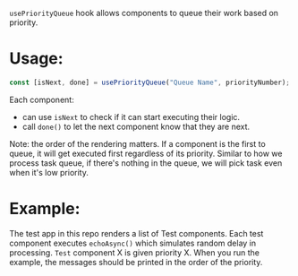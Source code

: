 `usePriorityQueue` hook allows components to queue their work based on priority.

# Usage:

```js
const [isNext, done] = usePriorityQueue("Queue Name", priorityNumber);
```

Each component:

- can use `isNext` to check if it can start executing their logic.
- call `done()` to let the next component know that they are next.

Note: the order of the rendering matters. If a component is the first to queue, it will get executed first regardless of its priority. Similar to how we process task queue, if there's nothing in the queue, we will pick task even when it's low priority.

# Example:

The test app in this repo renders a list of Test components.
Each test component executes `echoAsync()` which simulates random delay in processing. `Test` component X is given priority X.
When you run the example, the messages should be printed in the order of the priority.
